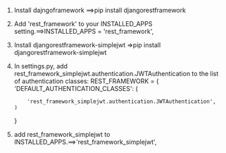 1. Install dajngoframework ==>pip install djangorestframework
2. Add 'rest_framework' to your INSTALLED_APPS setting.==>INSTALLED_APPS =  'rest_framework',
3. Install  djangorestframework-simplejwt =>pip install djangorestframework-simplejwt



 4. In settings.py, add rest_framework_simplejwt.authentication.JWTAuthentication to the list of authentication classes:
    REST_FRAMEWORK = {
        'DEFAULT_AUTHENTICATION_CLASSES': (
            
            'rest_framework_simplejwt.authentication.JWTAuthentication',
        ) 
    }

5. add rest_framework_simplejwt to INSTALLED_APPS.==>'rest_framework_simplejwt',
